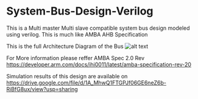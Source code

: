 # System-Bus-Design-Verilog
This is a Multi master Multi slave compatible system bus design modeled using verilog. This is much like AMBA AHB Specification 

This is the full Architecture Diagram of the Bus
![alt text](https://drive.google.com/open?id=1eAsv37-2MHmDXvL0QEzt-RUoxdeEIwds)

For More information please reffer AMBA Spec 2.0 Rev 
https://developer.arm.com/docs/ihi0011/latest/amba-specification-rev-20

Simulation results of this design are available on
https://drive.google.com/file/d/1A_MhwQ1FTGPJf06GE6neZ6b-RiBfG8ux/view?usp=sharing